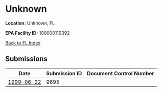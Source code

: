 # Unknown

**Location:** Unknown, FL

**EPA Facility ID:** 100000119392

[Back to FL Index](../../index.md)

## Submissions

| Date | Submission ID | Document Control Number |
|------|--------------|-------------------------|
| [1999-06-22](submissions/9695.md) | 9695 |  |
